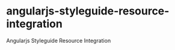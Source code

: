 angularjs-styleguide-resource-integration
=========================================

Angularjs Styleguide Resource Integration
